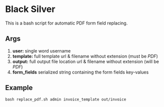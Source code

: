 # Black Silver 
This is a bash script for automatic PDF form field replacing.

## Args

1) **user:** single word username
2) **template:** full template url & filename without extension (must be *PDF*)
3) **output:** full output file location url & filename without extension (will be *PDF*)
4) **form_fields** serialized string containing the form fields key-values

## Example

```
bash replace_pdf.sh admin invoice_template out/invoice
```